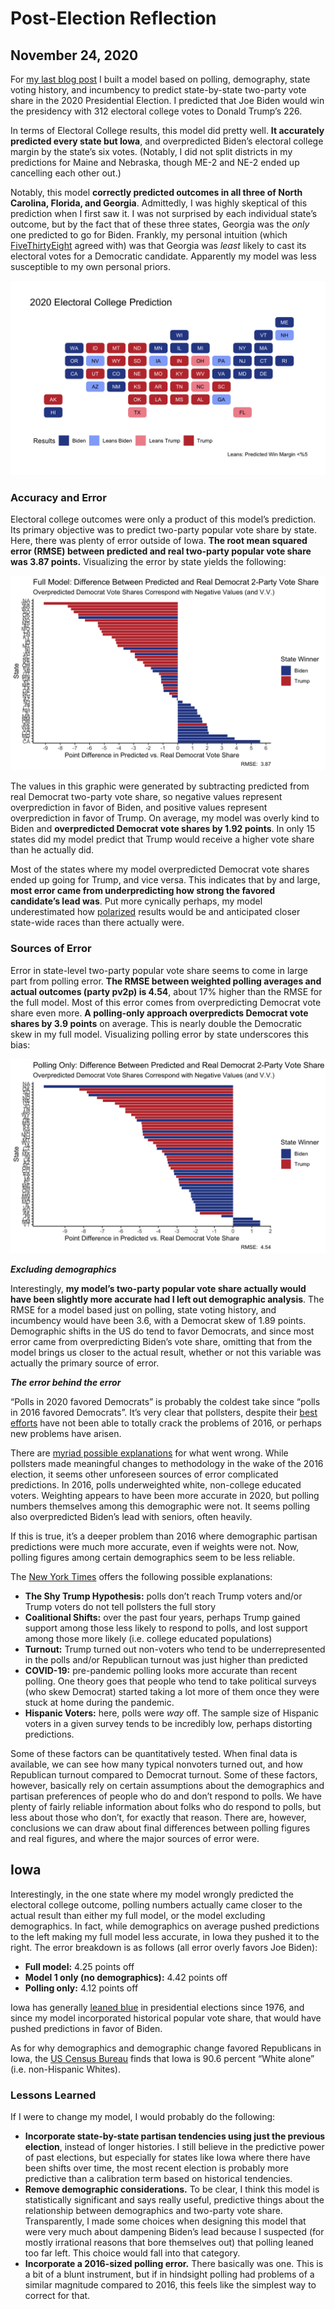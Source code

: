 # Post-Election Reflection
## November 24, 2020

For [my last blog post](final_prediction.md) I built a model based on polling, demography, state voting history, and incumbency to predict state-by-state two-party vote share in the 2020 Presidential Election. I predicted that Joe Biden would win the presidency with 312 electoral college votes to Donald Trump’s 226. 

In terms of Electoral College results, this model did pretty well. **It accurately predicted every state but Iowa**, and overpredicted Biden’s electoral college margin by the state’s six votes. (Notably, I did not split districts in my predictions for Maine and Nebraska, though ME-2 and NE-2 ended up cancelling each other out.) 

Notably, this model **correctly predicted outcomes in all three of North Carolina, Florida, and Georgia**. Admittedly, I was highly skeptical of this prediction when I first saw it. I was not surprised by each individual state’s outcome, but by the fact that of these three states, Georgia was the _only_ one predicted to go for Biden. Frankly, my personal intuition (which [FiveThirtyEight](https://projects.fivethirtyeight.com/2020-election-forecast/) agreed with) was that Georgia was _least_ likely to cast its electoral votes for a Democratic candidate. Apparently my model was less susceptible to my own personal priors.

![](../figures/final_prediction.png)

### Accuracy and Error

Electoral college outcomes were only a product of this model’s prediction. Its primary objective was to predict two-party popular vote share by state. Here, there was plenty of error outside of Iowa. **The root mean squared error (RMSE) between predicted and real two-party popular vote share was 3.87 points.** Visualizing the error by state yields the following:

![](../figures/full_error.png)

The values in this graphic were generated by subtracting predicted from real Democrat two-party vote share, so negative values represent overprediction in favor of Biden, and positive values represent overprediction in favor of Trump. On average, my model was overly kind to Biden and **overpredicted Democrat vote shares by 1.92 points**. In only 15 states did my model predict that Trump would receive a higher vote share than he actually did. 

Most of the states where my model overpredicted Democrat vote shares ended up going for Trump, and vice versa. This indicates that by and large, **most error came from underpredicting how strong the favored candidate’s lead was**. Put more cynically perhaps, my model underestimated how [polarized](https://www.pewresearch.org/fact-tank/2020/11/06/2020-election-reveals-two-broad-voting-coalitions-fundamentally-at-odds/) results would be and anticipated closer state-wide races than there actually were.

### Sources of Error

Error in state-level two-party popular vote share seems to come in large part from polling error. **The RMSE between weighted polling averages and actual outcomes (party pv2p) is 4.54**, about 17% higher than the RMSE for the full model. Most of this error comes from overpredicting Democrat vote share even more. **A polling-only approach overpredicts Democrat vote shares by 3.9 points** on average. This is nearly double the Democratic skew in my full model. Visualizing polling error by state underscores this bias:

![](../figures/polling_error.png)

_**Excluding demographics**_

Interestingly, **my model’s two-party popular vote share actually would have been slightly more accurate had I left out demographic analysis**. The RMSE for a model based just on polling, state voting history, and incumbency would have been 3.6, with a Democrat skew of 1.89 points. Demographic shifts in the US do tend to favor Democrats, and since most error came from overpredicting Biden’s vote share, omitting that from the model brings us closer to the actual result, whether or not this variable was actually the primary source of error.

**_The error behind the error_**

“Polls in 2020 favored Democrats” is probably the coldest take since “polls in 2016 favored Democrats”. It’s very clear that pollsters, despite their [best efforts](https://fivethirtyeight.com/features/what-pollsters-have-changed-since-2016-and-what-still-worries-them-about-2020/) have not been able to totally crack the problems of 2016, or perhaps new problems have arisen. 

There are [myriad possible explanations](https://www.nytimes.com/2020/11/10/upshot/polls-what-went-wrong.html) for what went wrong. While pollsters made meaningful changes to methodology in the wake of the 2016 election, it seems other unforeseen sources of error complicated predictions. In 2016, polls underweighted white, non-college educated voters. Weighting appears to have been more accurate in 2020, but polling numbers themselves among this demographic were not. It seems polling also overpredicted Biden’s lead with seniors, often heavily.

If this is true, it’s a deeper problem than 2016 where demographic partisan predictions were much more accurate, even if weights were not. Now, polling figures among certain demographics seem to be less reliable. 

The [New York Times](https://www.nytimes.com/2020/11/10/upshot/polls-what-went-wrong.html) offers the following possible explanations:

- **The Shy Trump Hypothesis:** polls don’t reach Trump voters and/or Trump voters do not tell pollsters the full story
- **Coalitional Shifts:** over the past four years, perhaps Trump gained support among those less likely to respond to polls, and lost support among those more likely (i.e. college educated populations)
- **Turnout:** Trump turned out non-voters who tend to be underrepresented in the polls and/or Republican turnout was just higher than predicted
- **COVID-19:** pre-pandemic polling looks more accurate than recent polling. One theory goes that people who tend to take political surveys (who skew Democrat) started taking a lot more of them once they were stuck at home during the pandemic.
- **Hispanic Voters:** here, polls were _way_ off. The sample size of Hispanic voters in a given survey tends to be incredibly low, perhaps distorting predictions.

Some of these factors can be quantitatively tested. When final data is available, we can see how many typical nonvoters turned out, and how Republican turnout compared to Democrat turnout. Some of these factors, however, basically rely on certain assumptions about the demographics and partisan preferences of people who do and don’t respond to polls. We have plenty of fairly reliable information about folks who do respond to polls, but less about those who don’t, for exactly that reason. There are, however, conclusions we can draw about final differences between polling figures and real figures, and where the major sources of error were.

## Iowa

Interestingly, in the one state where my model wrongly predicted the electoral college outcome, polling numbers actually came closer to the actual result than either my full model, or the model excluding demographics. In fact, while demographics on average pushed predictions to the left making my full model less accurate, in Iowa they pushed it to the right. The error breakdown is as follows (all error overly favors Joe Biden):

- **Full model:** 4.25 points off
- **Model 1 only (no demographics):** 4.42 points off
- **Polling only:** 4.12 points off

Iowa has generally [leaned blue](https://www.270towin.com/states/Iowa) in presidential elections since 1976, and since my model incorporated historical popular vote share, that would have pushed predictions in favor of Biden. 

As for why demographics and demographic change favored Republicans in Iowa, the [US Census Bureau](https://www.census.gov/quickfacts/IA) finds that Iowa is 90.6 percent “White alone” (i.e. non-Hispanic Whites). 

### Lessons Learned

If I were to change my model, I would probably do the following:

- **Incorporate state-by-state partisan tendencies using just the previous election**, instead of longer histories. I still believe in the predictive power of past elections, but especially for states like Iowa where there have been shifts over time, the most recent election is probably more predictive than a calibration term based on historical tendencies.
- **Remove demographic considerations.** To be clear, I think this model is statistically significant and says really useful, predictive things about the relationship between demographics and two-party vote share. Transparently, I made some choices when designing this model that were very much about dampening Biden’s lead because I suspected (for mostly irrational reasons that bore themselves out) that polling leaned too far left. This choice would fall into that category.
- **Incorporate a 2016-sized polling error.** There basically was one. This is a bit of a blunt instrument, but if in hindsight polling had problems of a similar magnitude compared to 2016, this feels like the simplest way to correct for that. 
